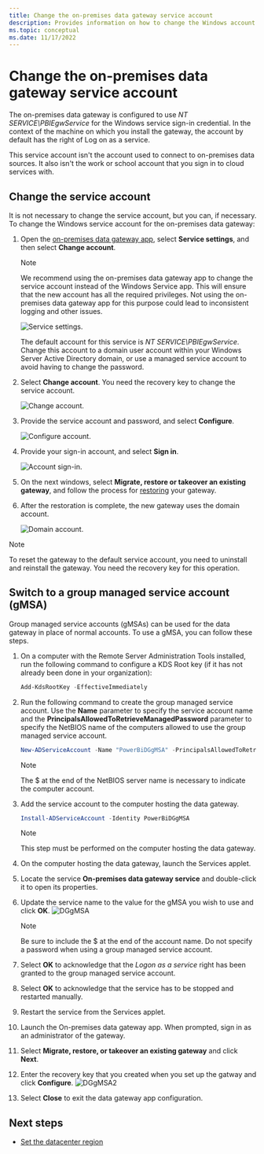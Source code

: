 ```yaml
---
title: Change the on-premises data gateway service account
description: Provides information on how to change the Windows account for the on-premises data gateway service.
ms.topic: conceptual
ms.date: 11/17/2022
---
```


# Change the on-premises data gateway service account

The on-premises data gateway is configured to use *NT SERVICE\PBIEgwService* for the Windows service sign-in credential. In the context of the machine on which you install the gateway, the account by default has the right of Log on as a service.

This service account isn't the account used to connect to on-premises data sources. It also isn't the work or school account that you sign in to cloud services with.

## Change the service account

It is not necessary to change the service account, but you can, if necessary. To change the Windows service account for the on-premises data gateway:

1. Open the [on-premises data gateway app](service-gateway-app.md), select **Service settings**, and then select **Change account**.

   >[!Note]
   > We recommend using the on-premises data gateway app to change the service account instead of the Windows Service app. This will ensure that the new account has all the required privileges. Not using the on-premises data gateway app for this purpose could lead to inconsistent logging and other issues.

   ![Service settings.](media/service-gateway-service-account/service-settings.png)

    The default account for this service is *NT SERVICE\PBIEgwService*. Change this account to a domain user account within your Windows Server Active Directory domain, or use a managed service account to avoid having to change the password.

1. Select **Change account**. You need the recovery key to change the service account.

   ![Change account.](media/service-gateway-service-account/change-account.png)

1. Provide the service account and password, and select **Configure**.

   ![Configure account.](media/service-gateway-service-account/configure-account.png)

1. Provide your sign-in account, and select **Sign in**.

   ![Account sign-in.](media/service-gateway-service-account/account-sign-in.png)

1. On the next windows, select **Migrate, restore or takeover an existing gateway**, and follow the process for [restoring](service-gateway-migrate.md) your gateway.

1. After the restoration is complete, the new gateway uses the domain account.

   ![Domain account.](media/service-gateway-service-account/domain-account.png)

> [!NOTE]
> To reset the gateway to the default service account, you need to uninstall and reinstall the gateway. You need the recovery key for this operation.

## Switch to a group managed service account (gMSA)

Group managed service accounts (gMSAs) can be used for the data gateway in place of normal accounts. To use a gMSA, you can follow these steps.

1. On a computer with the Remote Server Administration Tools installed, run the following command to configure a KDS Root key (if it has not already been done in your organization):
   ```powershell
   Add-KdsRootKey -EffectiveImmediately
   ```
1. Run the following command to create the group managed service account. Use the **Name** parameter to specify the service account name and the **PrincipalsAllowedToRetrieveManagedPassword** parameter to specify the NetBIOS name of the computers allowed to use the group managed service account.
   ```powershell
   New-ADServiceAccount -Name "PowerBiDGgMSA" -PrincipalsAllowedToRetrieveManagedPassword server1$ -DnsHostName server1.contoso.com -Enabled $True
   ```
   > [!NOTE]
   > The $ at the end of the NetBIOS server name is necessary to indicate the computer account.
   
1. Add the service account to the computer hosting the data gateway.
   ```powershell
   Install-ADServiceAccount -Identity PowerBiDGgMSA
   ```
   > [!NOTE]
   > This step must be performed on the computer hosting the data gateway.

1. On the computer hosting the data gateway, launch the Services applet.
1. Locate the service **On-premises data gateway service** and double-click it to open its properties.
1. Update the service name to the value for the gMSA you wish to use and click **OK**.
   ![DGgMSA](media\enter-recovery-key.png)
   > [!NOTE]
   > Be sure to include the $ at the end of the account name. Do not specify a password when using a group managed service account.
1. Select **OK** to acknowledge that the *Logon as a service* right has been granted to the group managed service account.
1. Select **OK** to acknowledge that the service has to be stopped and restarted manually.
1. Restart the service from the Services applet.
1. Launch the On-premises data gateway app. When prompted, sign in as an administrator of the gateway.
1. Select **Migrate, restore, or takeover an existing gateway** and click **Next**.
1. Enter the recovery key that you created when you set up the gatway and click **Configure**.
   ![DGgMSA2](media\update-service-account.png)
1. Select **Close** to exit the data gateway app configuration.

## Next steps

* [Set the datacenter region](service-gateway-data-region.md)  

